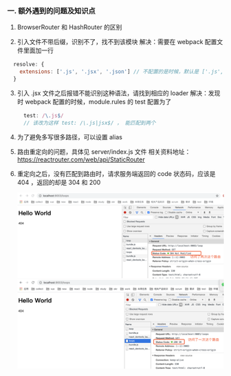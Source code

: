 ### 一. 额外遇到的问题及知识点

1. BrowserRouter 和 HashRouter 的区别

2. 引入文件不带后缀，识别不了，找不到该模块
  解决：需要在 webpack 配置文件里面加一行
  ```js
    resolve: {
      extensions: ['.js', '.jsx', '.json'] // 不配置的是时候，默认是 ['.js', '.json']
    }
  ```

3. 引入 .jsx 文件之后报错不能识别这种语法，请找到相应的 loader
  解决：发现时 webpack 配置的时候，module.rules 的 test 配置为了
   ```js
     test: /\.js$/
     // 该改为这样 test: /\.js|jsx$/ ， 能匹配到两个
   ```

4. 为了避免多写很多路径，可以设置 alias

5. 路由重定向的问题，具体见 server/index.js 文件
  相关资料地址：https://reactrouter.com/web/api/StaticRouter

6. 重定向之后，没有匹配到路由时，请求服务端返回的 code 状态码，应该是 404 ，返回的却是 304 和 200

   ![code304](/note/code304.png)
   ![code200](/note/code200.png)